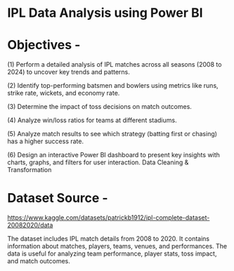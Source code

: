 # IPL Data Analysis using Power BI


# Objectives - 

(1) Perform a detailed analysis of IPL matches across all seasons (2008 to 2024) to uncover key trends and patterns.                                                                                              

(2) Identify top-performing batsmen and bowlers using metrics like runs, strike rate, wickets, and economy rate.

(3) Determine the impact of toss decisions on match outcomes.

(4) Analyze win/loss ratios for teams at different stadiums.

(5) Analyze match results to see which strategy (batting first or chasing) has a higher success rate.

(6) Design an interactive Power BI dashboard to present key insights with charts, graphs, and filters for user interaction.
Data Cleaning & Transformation

# Dataset Source - 
https://www.kaggle.com/datasets/patrickb1912/ipl-complete-dataset-20082020/data

The dataset includes IPL match details from 2008 to 2020.
It contains information about matches, players, teams, venues, and performances.
The data is useful for analyzing team performance, player stats, toss impact, and match outcomes.
